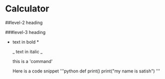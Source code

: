# Calculator

##level-2 heading

###level-3 heading

* text in bold *

  _ text in italic _

  this is a 'command'

  Here is a code snippet
  '''python
  def print()
    print("my name is satish")
  '''
